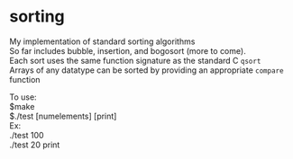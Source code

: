 # sorting
My implementation of standard sorting algorithms  
So far includes bubble, insertion, and bogosort (more to come).  
Each sort uses the same function signature as the standard C `qsort`  
Arrays of any datatype can be sorted by providing an appropriate `compare` function

To use:  
$make  
$./test \[numelements] \[print]  
Ex:  
./test 100  
./test 20 print
